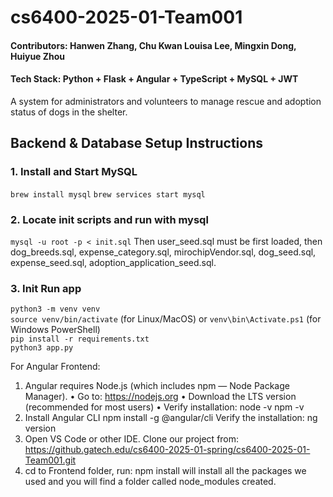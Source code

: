 # cs6400-2025-01-Team001

#### Contributors: Hanwen Zhang, Chu Kwan Louisa Lee, Mingxin Dong, Huiyue Zhou  
#### Tech Stack: Python + Flask + Angular + TypeScript + MySQL + JWT  
A system for administrators and volunteers to manage rescue and adoption status of dogs in the shelter. 

## Backend & Database Setup Instructions

### 1. Install and Start MySQL
`brew install mysql`
`brew services start mysql`

### 2. Locate init scripts and run with mysql
`mysql -u root -p < init.sql`
Then user_seed.sql must be first loaded, then dog_breeds.sql, expense_category.sql, mirochipVendor.sql, dog_seed.sql, expense_seed.sql, adoption_application_seed.sql.


### 3. Init Run app
`python3 -m venv venv`  
`source venv/bin/activate` (for Linux/MacOS) or `venv\bin\Activate.ps1` (for Windows PowerShell)  
`pip install -r requirements.txt`  
`python3 app.py`  

For Angular Frontend:
1.	Angular requires Node.js (which includes npm — Node Package Manager).
•	Go to: https://nodejs.org
•	Download the LTS version (recommended for most users)
•	Verify installation:
node -v
npm -v
2.	Install Angular CLI
npm install -g @angular/cli
Verify the installation: ng version
3.	Open VS Code or other IDE. Clone our project from:
https://github.gatech.edu/cs6400-2025-01-spring/cs6400-2025-01-Team001.git
4.	cd to Frontend folder, run: npm install
will install all the packages we used and you will find a folder called node_modules created.
